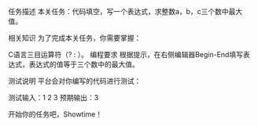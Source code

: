 任务描述
本关任务：代码填空，写一个表达式，求整数a，b，c三个数中最大值。

相关知识
为了完成本关任务，你需要掌握：

C语言三目运算符（? : ）。
编程要求
根据提示，在右侧编辑器Begin-End填写表达式，表达式的值等于三个数中的最大值。

测试说明
平台会对你编写的代码进行测试：

测试输入：1 2 3
预期输出：3

开始你的任务吧，Showtime！